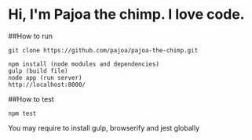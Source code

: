 # Hi, I'm Pajoa the chimp. I love code.

##How to run
```
git clone https://github.com/pajoa/pajoa-the-chimp.git

npm install (node modules and dependencies)
gulp (build file)
node app (run server)
http://localhost:8000/
```
##How to test
```
npm test
```
You may require to install gulp, browserify and jest globally